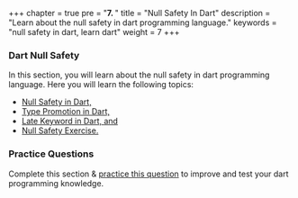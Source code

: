 +++
chapter = true
pre = "<b>7. </b>"
title = "Null Safety In Dart"
description = "Learn about the null safety in dart programming language."
keywords = "null safety in dart, learn dart"
weight = 7
+++

### **Dart Null Safety**
In this section, you will learn about the null safety in dart programming language. Here you will learn the following topics:

- [Null Safety in Dart,](/null-safety/null-safety-in-dart/)
- [Type Promotion in Dart,](/null-safety/type-promotion-in-dart/)
- [Late Keyword in Dart, and ](/null-safety/late-keyword-in-dart/)
- [Null Safety Exercise.](/null-safety/null-safety-exercise-in-dart/)

### **Practice Questions**
Complete this section & [practice this question](/null-safety/questions-for-practice-7/) to improve and test your dart programming knowledge.
